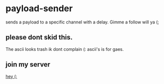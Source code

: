 # payload-sender
sends a payload to a specific channel with a delay. Gimme a follow will ya (;
## please dont skid this.
The ascii looks trash ik dont complain (: ascii's is for gaes.
## join my server
[hey (:](https://discord.gg/rtm/)
